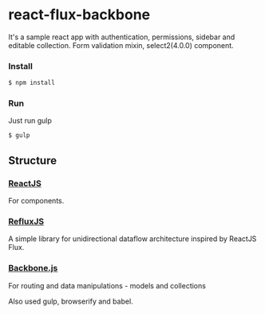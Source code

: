 # react-flux-backbone
It's a sample react app with authentication, permissions, sidebar and editable collection.
Form validation mixin, select2(4.0.0) component.

### Install

```sh
$ npm install
```
### Run

Just run gulp
```sh
$ gulp
```

## Structure

### [ReactJS](https://github.com/facebook/react)
For components.

### [RefluxJS](https://github.com/spoike/refluxjs)
A simple library for unidirectional dataflow architecture inspired by ReactJS Flux.

### [Backbone.js](https://github.com/jashkenas/backbone)
For routing and data manipulations - models and collections


Also used gulp, browserify and babel.
